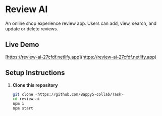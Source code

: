# Review AI

An online shop experience review app. Users can add, view, search, and update or delete reviews.

##  Live Demo  
[https://review-ai-27cfdf.netlify.app](https://review-ai-27cfdf.netlify.app)

##  Setup Instructions

1. **Clone this repository**  
   ```bash
   git clone <https://github.com/Bappy5-collab/Task>
   cd review-ai
   npm i
   npm start
